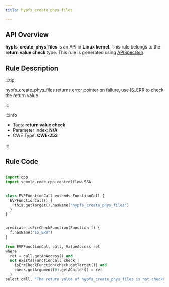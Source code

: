 ```yaml
---
title: hypfs_create_phys_files

---
```



## API Overview
**hypfs_create_phys_files** is an API in **Linux kernel**. This rule belongs to the **return value check** type. This rule is generated using [APISpecGen](../../tools/APISpecGen).
## Rule Description

:::tip

hypfs_create_phys_files returns error pointer on failure, use IS_ERR to check the return value

:::

:::info

- Tags: **return value check**
- Parameter Index: **N/A**
- CWE Type: **CWE-253**

:::

## Rule Code
```python

import cpp
import semmle.code.cpp.controlflow.SSA


class EVPFunctionCall extends FunctionCall {
  EVPFunctionCall() {
    this.getTarget().hasName("hypfs_create_phys_files")
  }
}


predicate isErrCheckFunction(Function f) {
  f.hasName("IS_ERR") 
}

from EVPFunctionCall call, ValueAccess ret
where
  ret = call.getAnAccess() and
  not exists(FunctionCall check |
    isErrCheckFunction(check.getTarget()) and
    check.getArgument(0).getAChild*() = ret
  )
select call, "The return value of hypfs_create_phys_files is not checked with IS_ERR."
    
```